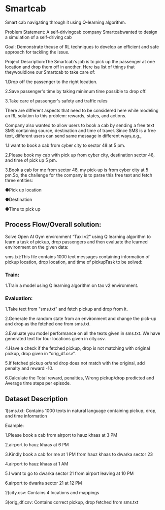 # Smartcab
Smart cab navigating through it using Q-learning algorithm.

Problem Statement: A self-drivingcab company Smartcabwanted to design a simulation of a self-driving cab

Goal: Demonstrate theuse of RL techniques to develop an efficient and safe approach for tackling the issue.

Project Description:The Smartcab's job is to pick up the passenger at one location and drop them off in another. Here isa list of things that theywouldlove our Smartcab to take care of:

1.Drop off the passenger to the right location.

2.Save passenger's time by taking minimum time possible to drop off.

3.Take care of passenger's safety and traffic rules

There are different aspects that need to be considered here while modeling an RL solution to this problem: rewards, states, and actions.

Company also wanted to allow users to book a cab by sending a free text SMS containing source, destination and time of travel. Since SMS is a free text, different users can send same message in different ways,e.g.,

1.I want to book a cab from cyber city to sector 48 at 5 pm.

2.Please book my cab with pick up from cyber city, destination sector 48, and time of pick up 5 pm.

3.Book a cab for me from sector 48, my pick-up is from cyber city at 5 pm.So, the challenge for the company is to parse this free text and fetch three entities:

●Pick up location

●Destination

●Time to pick up

## Process Flow/Overall solution:

Solve Open AI Gym environment “Taxi v2” using Q learning algorithm to learn a task of pickup, drop passengers and then evaluate the learned environment on the given data:

sms.txt:This file contains 1000 text messages containing information of pickup location, drop location, and time of pickupTask to be solved:

### Train:

1.Train a model using Q learning algorithm on tax v2 environment.

### Evaluation:

1.Take text from "sms.txt" and fetch pickup and drop from it.

2.Generate the random state from an environment and change the pick-up and drop as the fetched one from sms.txt.

3.Evaluate you model performance on all the texts given in sms.txt. We have generated text for four locations given in city.csv.

4.Have a check if the fetched pickup, drop is not matching with original pickup, drop given in “orig_df.csv”.

5.If fetched pickup or/and drop does not match with the original, add penalty and reward -10.

6.Calculate the Total reward, penalties, Wrong pickup/drop predicted and Average time steps per episode.

## Dataset Description

1)sms.txt: Contains 1000 texts in natural language containing pickup, drop, and time information

Example:

1.Please book a cab from airport to hauz khaas at 3 PM

2.airport to hauz khaas at 6 PM

3.Kindly book a cab for me at 1 PM from hauz khaas to dwarka sector 23

4.airport to hauz khaas at 1 AM

5.I want to go to dwarka sector 21 from airport leaving at 10 PM

6.airport to dwarka sector 21 at 12 PM

2)city.csv: Contains 4 locations and mappings

3)orig_df.csv: Contains correct pickup, drop fetched from sms.txt
